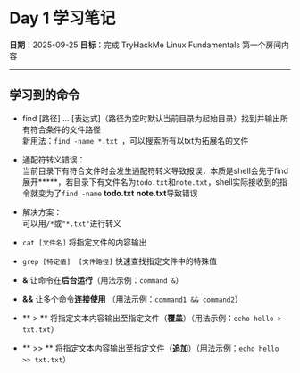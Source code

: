 ﻿# Day 1 学习笔记

**日期**：2025-09-25
**目标**：完成 TryHackMe Linux Fundamentals 第一个房间内容

---

## 学习到的命令

- find [路径] ... [表达式]（路径为空时默认当前目录为起始目录）找到并输出所有符合条件的文件路径  
	新用法：`find -name *.txt `，可以搜索所有以txt为拓展名的文件
- 通配符转义错误：  
		当前目录下有符合文件时会发生通配符转义导致报误，本质是shell会先于find展开**\***，若目录下有文件名为`todo.txt`和`note.txt`，shell实际接收到的指令就变为了`find -name` **todo.txt**  **note.txt**导致错误  

- 解决方案：  
	可以用`/*`或`"*.txt"`进行转义

- `cat [文件名]`  	将指定文件的内容输出

- `grep [特定值]  [文件路径]`  	快速查找指定文件中的特殊值

- **&**  	让命令在**后台运行**（用法示例：`command &`）

- **&&**  	让多个命令**连接使用** （用法示例：`command1 && command2`）

- ** > **  	将指定文本内容输出至指定文件（**覆盖**）（用法示例：`echo hello > txt.txt`）

- ** >> **  	将指定文本内容输出至指定文件（**追加**）（用法示例：`echo hello >> txt.txt`）



